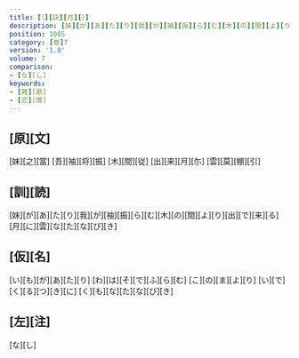 ```yaml
---
title: [（][詠][月][）]
description: [妹][が][あ][た][り][我][が][袖][振][ら][む][木][の][間][よ][り][出][で][来][る][月][に][雲][な][た][な][び][き]
position: 1085
category: [巻]7
version: '1.0'
volume: 7
comparison:
- [な][し]
keywords:
- [雑][歌]
- [恋][情]
---
```


## [原][文]

[妹][之][當] [吾][袖][将][振] [木][間][従] [出][来][月][尓] [雲][莫][棚][引]

## [訓][読]

[妹][が][あ][た][り][我][が][袖][振][ら][む][木][の][間][よ][り][出][で][来][る][月][に][雲][な][た][な][び][き]

## [仮][名]

[い][も][が][あ][た][り] [わ][は][そ][で][ふ][ら][む] [こ][の][ま][よ][り] [い][で][く][る][つ][き][に] [く][も][な][た][な][び][き]

## [左][注]

[な][し]

